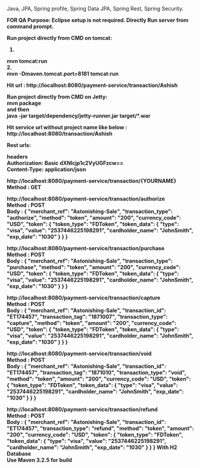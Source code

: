 Java, JPA, Spring profile, Spring Data JPA, Spring Rest, Spring Security.

<b>FOR QA Purpose: Eclipse setup is not required. Directly Run server from command prompt. </b></br>


<b>Run project directly from CMD on tomcat: <b></br>
1. <!-- By default port 8080--></br>
mvn tomcat:run</br>
2. <!-- change server port --></br>
mvn -Dmaven.tomcat.port=8181 tomcat:run</br>

Hit url : http://localhost:8080/payment-service/transaction/Ashish</br>

<b> Run project directly from CMD on Jetty: </b></br>
mvn package </br>
and then </br>
java -jar target/dependency/jetty-runner.jar target/*.war</br>

Hit service url without project name like below :</br>
http://localhost:8080/transaction/Ashish</br>



Rest urls:

headers</br>
 	Authorization: Basic dXNlcjp1c2VyUGFzcw==</br>
	Content-Type: application/json</br>

<b>http://localhost:8080/payment-service/transaction/{YOURNAME} </b></br>
Method : GET</br>


<b>http://localhost:8080/payment-service/transaction/authorize</b></br>
Method : POST</br>
Body :
{
  "merchant_ref": "Astonishing-Sale",
  "transaction_type": "authorize",
  "method": "token",
  "amount": "200",
  "currency_code": "USD",
  "token": {
    "token_type": "FDToken",
    "token_data": {
      "type": "visa",
      "value": "2537446225198291",
      "cardholder_name": "JohnSmith",
      "exp_date": "1030"
    }
  }
}

<b>http://localhost:8080/payment-service/transaction/purchase</b></br>
Method : POST</br>
Body   : {
  "merchant_ref": "Astonishing-Sale",
  "transaction_type": "purchase",
  "method": "token",
  "amount": "200",
  "currency_code": "USD",
  "token": {
    "token_type": "FDToken",
    "token_data": {
      "type": "visa",
      "value": "2537446225198291",
      "cardholder_name": "JohnSmith",
      "exp_date": "1030"
    }
  }
}</br>


<b>http://localhost:8080/payment-service/transaction/capture</b></br>
Method : POST</br>
Body :
{
  "merchant_ref": "Astonishing-Sale",
  "transaction_id": "ET174457",
  "transaction_tag": "1871007",
  "transaction_type": "capture",
  "method": "token",
  "amount": "200",
  "currency_code": "USD",
  "token": {
    "token_type": "FDToken",
    "token_data": {
      "type": "visa",
      "value": "2537446225198291",
      "cardholder_name": "JohnSmith",
      "exp_date": "1030"
    }
  }
}

<b>http://localhost:8080/payment-service/transaction/void</b></br>
Method : POST</br>
Body :
{
  "merchant_ref": "Astonishing-Sale",
  "transaction_id": "ET174457",
  "transaction_tag": "1871010",
  "transaction_type": "void",
  "method": "token",
  "amount": "200",
  "currency_code": "USD",
  "token": {
    "token_type": "FDToken",
    "token_data": {
      "type": "visa",
      "value": "2537446225198291",
      "cardholder_name": "JohnSmith",
      "exp_date": "1030"
    }
  }
}

<b>http://localhost:8080/payment-service/transaction/refund</b></br>
Method : POST</br>
Body :
{
  "merchant_ref": "Astonishing-Sale",
  "transaction_id": "ET174457",
  "transaction_type": "refund",
  "method": "token",
  "amount": "200",
  "currency_code": "USD",
  "token": {
    "token_type": "FDToken",
    "token_data": {
      "type": "visa",
      "value": "2537446225198291",
      "cardholder_name": "JohnSmith",
      "exp_date": "1030"
    }
  }
}
With H2 Database</br>
Use Maven 3.2.5 for build


